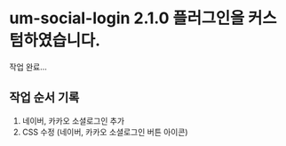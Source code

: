 # um-social-login 2.1.0 플러그인을 커스텀하였습니다.
작업 완료...

## 작업 순서 기록
1. 네이버, 카카오 소셜로그인 추가
2. CSS 수정 (네이버, 카카오 소셜로그인 버튼 아이콘)